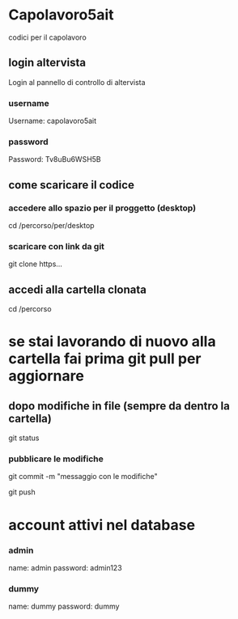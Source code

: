 # Capolavoro5ait
codici per il capolavoro

## login altervista
Login al pannello di controllo di altervista
### username
Username: capolavoro5ait
### password
Password: Tv8uBu6WSH5B

## come scaricare il codice
### accedere allo spazio per il proggetto (desktop)
cd /percorso/per/desktop

### scaricare con link da git
git clone https...

## accedi alla cartella clonata
cd /percorso

# se stai lavorando di nuovo alla cartella fai prima git pull per aggiornare

## dopo modifiche in file (sempre da dentro la cartella)
git status

### pubblicare le modifiche
git commit -m "messaggio con le modifiche"

git push

# account attivi nel database
### admin
name: admin
password: admin123

### dummy
name: dummy
password: dummy



